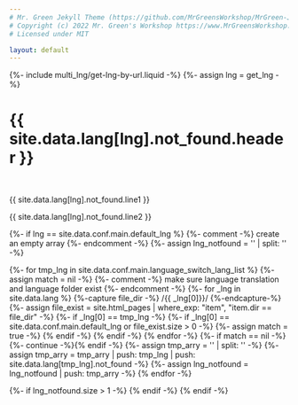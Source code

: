 ```yaml
---
# Mr. Green Jekyll Theme (https://github.com/MrGreensWorkshop/MrGreen-JekyllTheme)
# Copyright (c) 2022 Mr. Green's Workshop https://www.MrGreensWorkshop.com
# Licensed under MIT

layout: default
---
```

{%- include multi_lng/get-lng-by-url.liquid -%}
{%- assign lng = get_lng -%}
<div class="multipurpose-container" id="notfound"  {% if lng == 'fa' -%}dir="rtl"{%- endif %}>
  <h1>{{ site.data.lang[lng].not_found.header }}</h1>
  <br>
  <p class="line1">{{ site.data.lang[lng].not_found.line1 }}</p>
  <p class="line2">{{ site.data.lang[lng].not_found.line2 }}</p>
</div>

{%- if lng == site.data.conf.main.default_lng %}
  {%- comment -%} create an empty array {%- endcomment -%}
  {%- assign lng_notfound = '' | split: '' -%}

  {%- for tmp_lng in site.data.conf.main.language_switch_lang_list %}
    {%- assign match = nil -%}
    {%- comment -%} make sure language translation and language folder exist {%- endcomment -%}
    {%- for _lng in site.data.lang %}
      {%-capture file_dir -%} /{{ _lng[0]}}/ {%-endcapture-%}
      {%- assign file_exist = site.html_pages | where_exp: "item", "item.dir == file_dir" -%}
      {%- if _lng[0] == tmp_lng -%}
        {%- if _lng[0] == site.data.conf.main.default_lng or file_exist.size > 0 -%}
          {%- assign match = true -%}
        {% endif -%}
      {% endif -%}
    {% endfor -%}
    {%- if match == nil -%}{%- continue -%}{% endif -%}
    {%- assign tmp_arry = '' | split: '' -%}
    {%- assign tmp_arry = tmp_arry | push: tmp_lng | push: site.data.lang[tmp_lng].not_found -%}
    {%- assign lng_notfound = lng_notfound | push: tmp_arry -%}
  {% endfor -%}

  {%- if lng_notfound.size > 1 -%}
    <script>
    let notfound_lng = {{ lng_notfound | jsonify }};
    if (window.location.pathname !== "/404.html") {
      function getlang () {
        let lang = window.location.pathname.replace("{{ site.baseurl }}", "").split('/');
        /* Removes first element from array. */
        lang.shift();
        /* get current language */
        return lang[0];
      }
      let lang = notfound_lng.filter(res=>res[0] == getlang())[0];
      if (typeof lang !== "undefined") {
        /* load 404 texts, then redirect that language. This makes transaction smoother. */
        if (lang != "{{site.data.conf.main.default_lng}}") {
          document.querySelector('#notfound>h1').textContent = lang[1].header;
          document.querySelector('#notfound>p.line1').textContent= lang[1].line1;
          document.querySelector('#notfound>p.line2').textContent = lang[1].line2;
          window.location.href = '{{ site.baseurl }}/' + lang[0] + "/404.html";
        }
      }
    }
    </script>
  {% endif -%}
{% endif -%}
